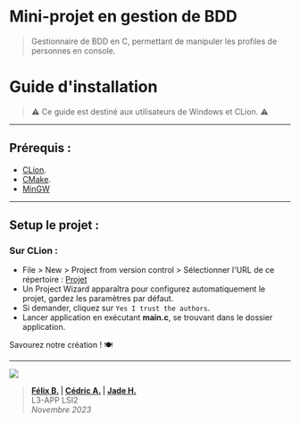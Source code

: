 # Mini-projet en gestion de BDD
> Gestionnaire de BDD en C, permettant de manipuler les profiles de personnes en console.

# Guide d'installation
> ⚠️ Ce guide est destiné aux utilisateurs de Windows et CLion. ⚠️
-----------------
## Prérequis :
+ [CLion](https://www.jetbrains.com/fr-fr/clion/download/#section=windows).
+ [CMake](https://cmake.org/download/).
+ [MinGW](https://sourceforge.net/projects/mingw-w64/)
-----------------

## Setup le projet :

### Sur CLion :
+ File > New > Project from version control > Sélectionner l'URL de ce répertoire : [Projet](https://github.com/FelixPerso/MiniProjetC/)
+ Un Project Wizard apparaîtra pour configurez automatiquement le projet, gardez les paramètres par défaut.
+ Si demander, cliquez sur `Yes I trust the authors`.
+ Lancer application en exécutant __main.c__, se trouvant dans le dossier application.

Savourez notre création ! 🍽️

-----------------

<p>
<img src=https://img.shields.io/badge/99-blue?style=for-the-badge&logo=C>
</p>

> **[Félix B.](https://github.com/FelixPerso) | [Cédric A.](https://github.com/mrredcoding) | [Jade H.](https://github.com/Swiiiip)**<br>
> L3-APP LSI2 <br>
> *Novembre 2023* <br>